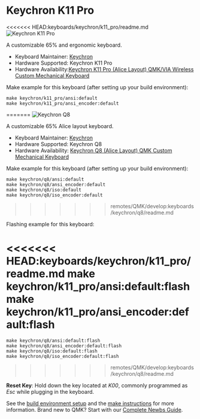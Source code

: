 # Keychron K11 Pro

<<<<<<< HEAD:keyboards/keychron/k11_pro/readme.md
![Keychron K11 Pro](https://i.imgur.com/9U5ajXf.jpg)

A customizable 65% and ergonomic keyboard.

* Keyboard Maintainer: [Keychron](https://github.com/keychron)
* Hardware Supported: Keychron K11 Pro
* Hardware Availability:[Keychron K11 Pro (Alice Layout) QMK/VIA Wireless Custom Mechanical Keyboard](https://www.keychron.com/products/keychron-k11-pro-alice-layout-qmk-via-wireless-custom-mechanical-keyboard)

Make example for this keyboard (after setting up your build environment):

    make keychron/k11_pro/ansi:default
    make keychron/k11_pro/ansi_encoder:default
=======
![Keychron Q8](https://i.imgur.com/FQnOwRrh.jpg)

A customizable 65% Alice layout keyboard.

* Keyboard Maintainer: [Keychron](https://github.com/keychron)
* Hardware Supported: Keychron Q8
* Hardware Availability: [Keychron Q8 (Alice Layout) QMK Custom Mechanical Keyboard](https://www.keychron.com/products/keychron-q8-alice-layout-qmk-custom-mechanical-keyboard)

Make example for this keyboard (after setting up your build environment):

    make keychron/q8/ansi:default
    make keychron/q8/ansi_encoder:default
    make keychron/q8/iso:default
    make keychron/q8/iso_encoder:default
>>>>>>> remotes/QMK/develop:keyboards/keychron/q8/readme.md

Flashing example for this keyboard:

<<<<<<< HEAD:keyboards/keychron/k11_pro/readme.md
    make keychron/k11_pro/ansi:default:flash
    make keychron/k11_pro/ansi_encoder:default:flash
=======
    make keychron/q8/ansi:default:flash
    make keychron/q8/ansi_encoder:default:flash
    make keychron/q8/iso:default:flash
    make keychron/q8/iso_encoder:default:flash
>>>>>>> remotes/QMK/develop:keyboards/keychron/q8/readme.md

**Reset Key**: Hold down the key located at *K00*, commonly programmed as *Esc* while plugging in the keyboard.

See the [build environment setup](https://docs.qmk.fm/#/getting_started_build_tools) and the [make instructions](https://docs.qmk.fm/#/getting_started_make_guide) for more information. Brand new to QMK? Start with our [Complete Newbs Guide](https://docs.qmk.fm/#/newbs).